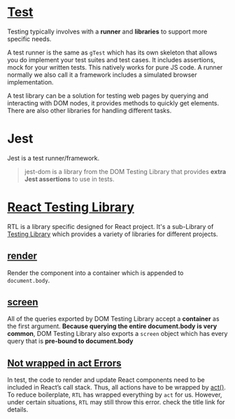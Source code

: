 # [Test](https://create-react-app.dev/docs/running-tests)

Testing typically involves with a **runner** and **libraries** to support more specific needs.

A test runner is the same as `gTest` which has its own skeleton that allows you do implement your test suites and test cases. It includes assertions, mock for your written tests. This natively works for pure JS code. A runner normally we also call it a framework includes a simulated browser implementation.

A test library can be a solution for testing web pages by querying and interacting with DOM nodes, it provides methods to quickly get elements. There are also other libraries for handling different tasks.

# Jest

Jest is a test runner/framework.

> jest-dom is a library from the DOM Testing Library that provides **extra Jest assertions** to use in tests.

# [React Testing Library](https://www.youtube.com/watch?v=7dTTFW7yACQ&list=PL4cUxeGkcC9gm4_-5UsNmLqMosM-dzuvQ)

RTL is a library specific designed for React project. It's a sub-Library of [Testing Library](https://testing-library.com) which provides a variety of libraries for different projects.

## [render](https://testing-library.com/docs/react-testing-library/api#render)

Render the component into a container which is appended to `document.body`.

## [screen](https://testing-library.com/docs/queries/about#screen)

All of the queries exported by DOM Testing Library accept a **container** as the first argument. **Because querying the entire document.body is very common**, DOM Testing Library also exports a `screen` object which has every query that is **pre-bound to document.body**

## [Not wrapped in act Errors](https://davidwcai.medium.com/react-testing-library-and-the-not-wrapped-in-act-errors-491a5629193b)

In test, the code to render and update React components need to be included in React’s call stack. Thus, all actions have to be wrapped by [act()](https://reactjs.org/docs/test-utils.html#act). To reduce boilerplate, `RTL` has wrapped everything by `act` for us. However, under certain situations, `RTL` may still throw this error. check the title link for details.
